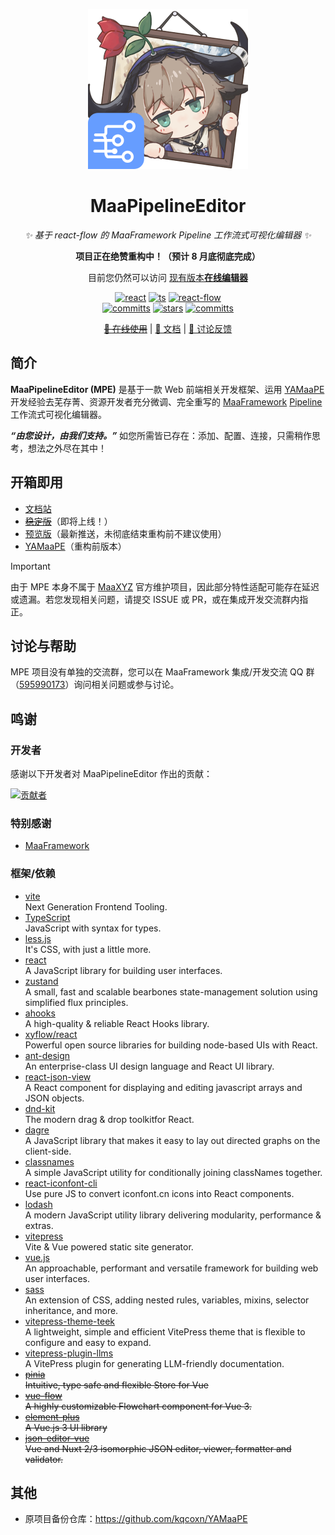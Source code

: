 <p align="center">
  <img alt="LOGO" src="./public/logo.png" width="256" height="256" />
</p>

<div align="center">

# MaaPipelineEditor

_✨ 基于 react-flow 的 MaaFramework Pipeline 工作流式可视化编辑器 ✨_

**项目正在绝赞重构中！（预计 8 月底彻底完成）**

目前您仍然可以访问 [现有版本**在线编辑器**](https://yamaape.codax.site)

</div>

<p align="center">
  <a href="https://react.dev/" target="_blank"><img alt="react" src="https://img.shields.io/badge/React 19-%2320232a.svg?logo=react&logoColor=%2361DAFB"></a>
  <a href="https://www.typescriptlang.org/" target="_blank"><img alt="ts" src="https://img.shields.io/badge/TypeScript 5.8-3178C6?logo=typescript&logoColor=fff"></a>
  <!-- <a href="https://lesscss.org/" target="_blank"><img alt="less" src="https://img.shields.io/badge/Less-1D365D?logo=less&logoColor=fff"></a> -->
  <a href="https://reactflow.dev/" target="_blank"><img alt="react-flow" src="https://img.shields.io/badge/React Flow 12-%23ff0072?logoColor=fff&logo=flathub"></a>
  <br/>
  <a href="https://github.com/kqcoxn/MaaPipelineEditor/blob/main/LICENSE.md" target="_blank"><img alt="committs" src="https://img.shields.io/github/license/kqcoxn/MaaPipelineEditor"></a>
  <a href="https://github.com/kqcoxn/MaaPipelineEditor/stargazers" target="_blank"><img alt="stars" src="https://img.shields.io/github/stars/kqcoxn/MaaPipelineEditor?style=social"></a>
  <a href="https://github.com/kqcoxn/MaaPipelineEditor/commits/main/" target="_blank"><img alt="committs" src="https://img.shields.io/github/commit-activity/m/kqcoxn/MaaPipelineEditor?color=%23ff69b4"></a>
</p>

<div align="center">

~~[🚀 在线使用](https://yamaape.codax.site/MaaPipelineEditor)~~ | [📖 文档](https://yamaape.codax.site/docs) | [💬 讨论反馈](#讨论与帮助)

</div>

## 简介

**MaaPipelineEditor (MPE)** 是基于一款 Web 前端相关开发框架、运用 [YAMaaPE](https://github.com/kqcoxn/YAMaaPE) 开发经验去芜存菁、资源开发者充分微调、完全重写的 [MaaFramework](https://github.com/MaaXYZ/MaaFramework) [Pipeline](https://maafw.xyz/docs/3.1-PipelineProtocol.html) 工作流式可视化编辑器。

**_“由您设计，由我们支持。”_** 如您所需皆已存在：添加、配置、连接，只需稍作思考，想法之外尽在其中！

## 开箱即用

- [文档站](https://yamaape.codax.site/docs)
- ~~[稳定版](https://yamaape.codax.site/MaaPipelineEditor)~~（即将上线！）
- [预览版](https://kqcoxn.github.io/MaaPipelineEditor/)（最新推送，未彻底结束重构前不建议使用）
- [YAMaaPE](https://yamaape.codax.site)（重构前版本）

> [!IMPORTANT]
> 由于 MPE 本身不属于 [MaaXYZ](https://github.com/MaaXYZ) 官方维护项目，因此部分特性适配可能存在延迟或遗漏。若您发现相关问题，请提交 ISSUE 或 PR，或在集成开发交流群内指正。

## 讨论与帮助

MPE 项目没有单独的交流群，您可以在 MaaFramework 集成/开发交流 QQ 群（[595990173](https://qm.qq.com/q/gqSv6ukjV8)）询问相关问题或参与讨论。

## 鸣谢

### 开发者

感谢以下开发者对 MaaPipelineEditor 作出的贡献：

[![贡献者](https://contrib.rocks/image?repo=kqcoxn/MaaPipelineEditor)](https://github.com/kqcoxn/MaaPipelineEditor/graphs/contributors)

### 特别感谢

- [MaaFramework](https://github.com/MaaXYZ/MaaFramework)

### 框架/依赖

- [vite](https://github.com/vitejs/vite)  
  Next Generation Frontend Tooling.
- [TypeScript](https://github.com/microsoft/TypeScript)  
  JavaScript with syntax for types.
- [less.js](https://github.com/less/less.js)  
  It's CSS, with just a little more.
- [react](https://github.com/facebook/react)  
  A JavaScript library for building user interfaces.
- [zustand](https://github.com/pmndrs/zustand)  
  A small, fast and scalable bearbones state-management solution using simplified flux principles.
- [ahooks](https://github.com/alibaba/hooks)  
  A high-quality & reliable React Hooks library.
- [xyflow/react](https://github.com/xyflow/xyflow/tree/main/packages/react)  
  Powerful open source libraries for building node-based UIs with React.
- [ant-design](https://github.com/ant-design/ant-design)  
  An enterprise-class UI design language and React UI library.
- [react-json-view](https://github.com/microlinkhq/react-json-view)  
  A React component for displaying and editing javascript arrays and JSON objects.
- [dnd-kit](https://github.com/clauderic/dnd-kit)  
  The modern drag & drop toolkitfor React.
- [dagre](https://github.com/dagrejs/dagre)  
  A JavaScript library that makes it easy to lay out directed graphs on the client-side.
- [classnames](https://github.com/JedWatson/classnames)  
  A simple JavaScript utility for conditionally joining classNames together.
- [react-iconfont-cli](https://github.com/iconfont-cli/react-iconfont-cli)  
  Use pure JS to convert iconfont.cn icons into React components.
- [lodash](https://github.com/lodash/lodash)  
  A modern JavaScript utility library delivering modularity, performance & extras.
- [vitepress](https://github.com/vuejs/vitepress)  
  Vite & Vue powered static site generator.
- [vue.js](https://github.com/vuejs/vue)  
  An approachable, performant and versatile framework for building web user interfaces.
- [sass](https://github.com/sass/sass)  
  An extension of CSS, adding nested rules, variables, mixins, selector inheritance, and more.
- [vitepress-theme-teek](https://github.com/lodash/lodash)  
  A lightweight, simple and efficient VitePress theme that is flexible to configure and easy to expand.
- [vitepress-plugin-llms](https://github.com/okineadev/vitepress-plugin-llms)  
  A VitePress plugin for generating LLM-friendly documentation.
- ~~[pinia](https://github.com/vuejs/pinia)~~  
  ~~Intuitive, type safe and flexible Store for Vue~~
- ~~[vue-flow](https://github.com/bcakmakoglu/vue-flow)~~  
  ~~A highly customizable Flowchart component for Vue 3.~~
- ~~[element-plus](https://github.com/element-plus/element-plus)~~  
  ~~A Vue.js 3 UI library~~
- ~~[json-editor-vue](https://github.com/cloydlau/json-editor-vue)~~  
  ~~Vue and Nuxt 2/3 isomorphic JSON editor, viewer, formatter and validator.~~

## 其他

- 原项目备份仓库：https://github.com/kqcoxn/YAMaaPE

